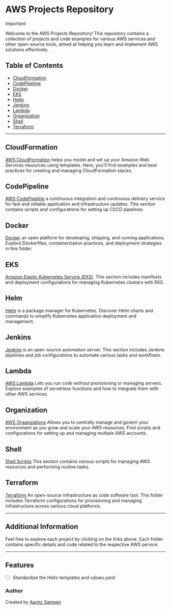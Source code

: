 # AWS Projects Repository
> [!IMPORTANT]
> Welcome to the AWS Projects Repository! This repository contains a collection of projects and code examples for various AWS services and other open-source tools, aimed at helping you learn and implement AWS solutions effectively.

## Table of Contents
- [CloudFormation](#cloudformation)
- [CodePipeline](#codepipeline)
- [Docker](#docker)
- [EKS](#eks)
- [Helm](#helm)
- [Jenkins](#jenkins)
- [Lambda](#lambda)
- [Organization](#organization)
- [Shell](#shell)
- [Terraform](#terraform)

---

## CloudFormation
[AWS CloudFormation](https://github.com/aamizsameen/AWS/tree/main/CloudFormation) helps you model and set up your Amazon Web Services resources using templates. Here, you'll find examples and best practices for creating and managing CloudFormation stacks.

## CodePipeline
[AWS CodePipeline](https://github.com/aamizsameen/AWS/tree/main/CodePipeline) a continuous integration and continuous delivery service for fast and reliable application and infrastructure updates. This section contains scripts and configurations for setting up CI/CD pipelines.

## Docker
[Docker](https://github.com/aamizsameen/AWS/tree/main/Docker) an open platform for developing, shipping, and running applications. Explore Dockerfiles, containerization practices, and deployment strategies in this folder.

## EKS
[Amazon Elastic Kubernetes Service (EKS)](https://github.com/aamizsameen/AWS/tree/main/EKS). This section includes manifests and deployment configurations for managing Kubernetes clusters with EKS.

## Helm
[Helm](https://github.com/aamizsameen/AWS/tree/main/Helm) is a package manager for Kubernetes. Discover Helm charts and commands to simplify Kubernetes application deployment and management.

## Jenkins
[Jenkins](https://github.com/aamizsameen/AWS/tree/main/Jenkins) is an open-source automation server. This section includes Jenkins pipelines and job configurations to automate various tasks and workflows.

## Lambda
[AWS Lambda](https://github.com/aamizsameen/AWS/tree/main/Lambda) Lets you run code without provisioning or managing servers. Explore examples of serverless functions and how to integrate them with other AWS services.

## Organization
[AWS Organizations](https://github.com/aamizsameen/AWS/tree/main/Organization) Allows you to centrally manage and govern your environment as you grow and scale your AWS resources. Find scripts and configurations for setting up and managing multiple AWS accounts.

## Shell
[Shell Scripts](https://github.com/aamizsameen/AWS/tree/main/Shell) This section contains various scripts for managing AWS resources and performing routine tasks.

## Terraform
[Terraform](https://github.com/aamizsameen/AWS/tree/main/Terraform) An open-source infrastructure as code software tool. This folder includes Terraform configurations for provisioning and managing infrastructure across various cloud platforms.

---

## Additional Information
Feel free to explore each project by clicking on the links above. Each folder contains specific details and code related to the respective AWS service.

---

## Features
- [ ] Standardize the Helm templates and values.yaml

### Author
Created by [Aamiz Sameen](https://github.com/aamizsameen)

